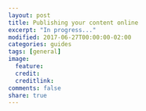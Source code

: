```yaml
---
layout: post
title: Publishing your content online
excerpt: "In progress..."
modified: 2017-06-27T00:00:00-02:00
categories: guides
tags: [general]
image:
  feature:
  credit:
  creditlink:
comments: false
share: true
---
```

